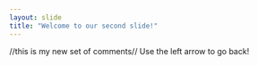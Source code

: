 ```yaml
---
layout: slide
title: "Welcome to our second slide!"
---
```

//this is my new set of comments//
Use the left arrow to go back!
